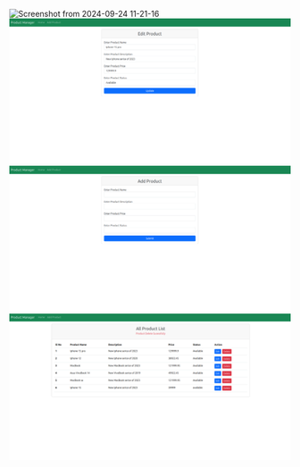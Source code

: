 ![Screenshot from 2024-09-24 11-21-16](https://github.com/suvadip717/Product-Management/blob/main/Screenshots/Screenshot%20from%202024-09-24%2011-21-16)
![Screenshot from 2024-09-24 11-21-32](https://github.com/suvadip717/Product-Management/blob/main/Screenshots/Screenshot%20from%202024-09-24%2011-21-32.png)
![Screenshot from 2024-09-24 11-22-02](https://github.com/suvadip717/Product-Management/blob/main/Screenshots/Screenshot%20from%202024-09-24%2011-22-02.png)
![Screenshot from 2024-09-24 11-22-52](https://github.com/suvadip717/Product-Management/blob/main/Screenshots/Screenshot%20from%202024-09-24%2011-22-52.png)